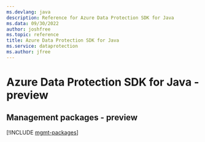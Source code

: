 ```yaml
---
ms.devlang: java
description: Reference for Azure Data Protection SDK for Java
ms.data: 09/30/2022
author: joshfree
ms.topic: reference
title: Azure Data Protection SDK for Java
ms.service: dataprotection
ms.author: jfree
---
```

# Azure Data Protection SDK for Java - preview

## Management packages - preview
[!INCLUDE [mgmt-packages](data-protection-mgmt-index.md)]